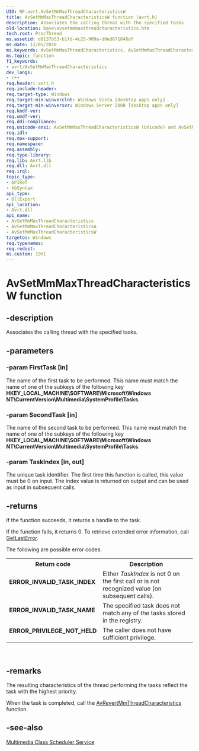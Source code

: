 ```yaml
---
UID: NF:avrt.AvSetMmMaxThreadCharacteristicsW
title: AvSetMmMaxThreadCharacteristicsW function (avrt.h)
description: Associates the calling thread with the specified tasks.
old-location: base\avsetmmmaxthreadcharacteristics.htm
tech.root: ProcThread
ms.assetid: d8137b53-b1fd-4c25-909a-d0ed671848df
ms.date: 12/05/2018
ms.keywords: AvSetMmMaxThreadCharacteristics, AvSetMmMaxThreadCharacteristics function, AvSetMmMaxThreadCharacteristicsA, AvSetMmMaxThreadCharacteristicsW, avrt/AvSetMmMaxThreadCharacteristics, avrt/AvSetMmMaxThreadCharacteristicsA, avrt/AvSetMmMaxThreadCharacteristicsW, base.avsetmmmaxthreadcharacteristics
ms.topic: function
f1_keywords:
- avrt/AvSetMmMaxThreadCharacteristics
dev_langs:
- c++
req.header: avrt.h
req.include-header: 
req.target-type: Windows
req.target-min-winverclnt: Windows Vista [desktop apps only]
req.target-min-winversvr: Windows Server 2008 [desktop apps only]
req.kmdf-ver: 
req.umdf-ver: 
req.ddi-compliance: 
req.unicode-ansi: AvSetMmMaxThreadCharacteristicsW (Unicode) and AvSetMmMaxThreadCharacteristicsA (ANSI)
req.idl: 
req.max-support: 
req.namespace: 
req.assembly: 
req.type-library: 
req.lib: Avrt.lib
req.dll: Avrt.dll
req.irql: 
topic_type:
- APIRef
- kbSyntax
api_type:
- DllExport
api_location:
- Avrt.dll
api_name:
- AvSetMmMaxThreadCharacteristics
- AvSetMmMaxThreadCharacteristicsA
- AvSetMmMaxThreadCharacteristicsW
targetos: Windows
req.typenames: 
req.redist: 
ms.custom: 19H1
---
```


# AvSetMmMaxThreadCharacteristicsW function


## -description


Associates the calling thread with the specified tasks.


## -parameters




### -param FirstTask [in]

The name of the first task to be performed. This name must match the name of one of the subkeys of the following key <b>HKEY_LOCAL_MACHINE\SOFTWARE\Microsoft\Windows NT\CurrentVersion\Multimedia\SystemProfile\Tasks</b>.


### -param SecondTask [in]

The name of the second task to be performed. This name must match the name of one of the subkeys of the following key <b>HKEY_LOCAL_MACHINE\SOFTWARE\Microsoft\Windows NT\CurrentVersion\Multimedia\SystemProfile\Tasks</b>.


### -param TaskIndex [in, out]

The unique task identifier. The first time this function is called, this value must be 0 on input. The index value is returned on output and can be used as input in subsequent calls.


## -returns



If the function succeeds, it returns a handle to the task. 

If the function fails, it returns 0. To retrieve extended error information, call <a href="https://docs.microsoft.com/windows/desktop/api/errhandlingapi/nf-errhandlingapi-getlasterror">GetLastError</a>.


The following are possible error codes.



<table>
<tr>
<th>Return code</th>
<th>Description</th>
</tr>
<tr>
<td width="40%">
<dl>
<dt><b>ERROR_INVALID_TASK_INDEX</b></dt>
</dl>
</td>
<td width="60%">
Either <i>TaskIndex</i> is not 0 on the first call or is not recognized value (on subsequent calls).

</td>
</tr>
<tr>
<td width="40%">
<dl>
<dt><b>ERROR_INVALID_TASK_NAME</b></dt>
</dl>
</td>
<td width="60%">
The specified task does not match any of the tasks stored in the registry.

</td>
</tr>
<tr>
<td width="40%">
<dl>
<dt><b>ERROR_PRIVILEGE_NOT_HELD</b></dt>
</dl>
</td>
<td width="60%">
The caller does not have sufficient privilege.

</td>
</tr>
</table>
 




## -remarks



The resulting characteristics of the thread performing the tasks reflect the task with the highest priority.

When the task is completed, call the <a href="https://docs.microsoft.com/windows/desktop/api/avrt/nf-avrt-avrevertmmthreadcharacteristics">AvRevertMmThreadCharacteristics</a> function.




## -see-also




<a href="https://docs.microsoft.com/windows/desktop/ProcThread/multimedia-class-scheduler-service">Multimedia Class Scheduler Service</a>
 

 

